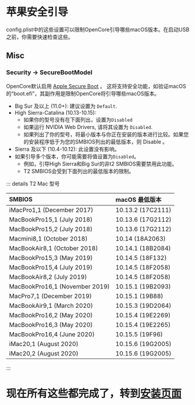 # 苹果安全引导

config.plist中的这些设置可以限制OpenCore引导哪些macOS版本。在启动USB之前，你需要快速检查这些。

## Misc

### Security -> SecureBootModel

OpenCore默认启用 [Apple Secure Boot](https://sumingyd.github.io/OpenCore-Post-Install/universal/security/applesecureboot.html#what-is-apple-secure-boot) 。
这将支持安全功能，如验证macOS的“boot.efi”，其副作用是限制OpenCore将引导哪些macOS版本。

* Big Sur 及以上 (11.0+): 建议设置为 `Default`.
* High Sierra-Catalina (10.13-10.15):
  * 如果你的型号没有在下面列出，设置为`Disabled`
  * 如果运行 NVIDIA Web Drivers, 请将其设置为 `Disabled`.
  * 如果列出了你的型号，将最小版本与你正在安装的版本进行比较。如果您的安装程序低于为您的SMBIOS列出的最低版本，则 Disable 。
* Sierra 及以下 (10.4-10.12): 此设置没有影响。
* 如果引导多个版本，你可能需要将值设置为`Disabled`。
  * 例如，引导High Sierra和Big Sur的非t2 SMBIOS需要禁用此功能。
  * T2 SMBIOS会受到下面列出的最低版本的限制。

::: details T2 Mac 型号

| SMBIOS                                              | macOS 最低版本 |
| :---                                                | :---                  |
| iMacPro1,1 (December 2017)                          | 10.13.2 (17C2111)     |
| MacBookPro15,1 (July 2018)                          | 10.13.6 (17G2112)     |
| MacBookPro15,2 (July 2018)                          | 10.13.6 (17G2112)     |
| Macmini8,1 (October 2018)                           | 10.14 (18A2063)       |
| MacBookAir8,1 (October 2018)                        | 10.14.1 (18B2084)     |
| MacBookPro15,3 (May 2019)                           | 10.14.5 (18F132)      |
| MacBookPro15,4 (July 2019)                          | 10.14.5 (18F2058)     |
| MacBookAir8,2 (July 2019)                           | 10.14.5 (18F2058)     |
| MacBookPro16,1 (November 2019)                      | 10.15.1 (19B2093)     |
| MacPro7,1 (December 2019)                           | 10.15.1 (19B88)       |
| MacBookAir9,1 (March 2020)                          | 10.15.3 (19D2064)     |
| MacBookPro16,2 (May 2020)                           | 10.15.4 (19E2269)     |
| MacBookPro16,3 (May 2020)                           | 10.15.4 (19E2265)     |
| MacBookPro16,4 (June 2020)                          | 10.15.5 (19F96)       |
| iMac20,1 (August 2020)                              | 10.15.6 (19G2005)     |
| iMac20,2 (August 2020)                              | 10.15.6 (19G2005)     |

:::

# 现在所有这些都完成了，转到[安装页面](../installation/installation-process.md)
